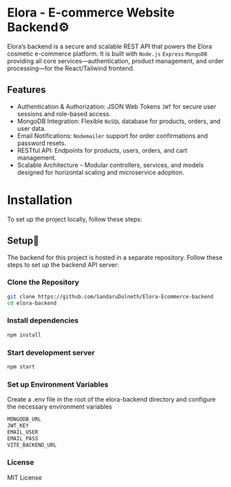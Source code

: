 # Elora - E-commerce Website Backend⚙️

Elora’s backend is a secure and scalable REST API that powers the Elora cosmetic e-commerce platform.
It is built with `Node.js` `Express` `MongoDB` providing all core services—authentication, product management, and order processing—for the React/Tailwind frontend.
## Features

- Authentication & Authorization: JSON Web Tokens `JWT` for secure user sessions and role-based access.
- MongoDB Integration: Flexible `NoSQL` database for products, orders, and user data.
- Email Notifications: `Nodemailer` support for order confirmations and password resets.
- RESTful API: Endpoints for products, users, orders, and cart management.
- Scalable Architecture – Modular controllers, services, and models designed for horizontal scaling and microservice adoption.

# Installation

To set up the project locally, follow these steps:

## Setup🔧
The backend for this project is hosted in a separate repository. Follow these steps to set up the backend API server:

### Clone the Repository

```bash
git clone https://github.com/SandaruDulneth/Elora-Ecommerce-backend
cd elora-backend
```

### Install dependencies
```bash
npm install
```

### Start development server
```bash
npm start
```

### Set up Environment Variables
Create a .env file in the root of the elora-backend directory and configure the necessary environment variables <br>
```bash
MONGODB_URL
JWT_KEY
EMAIL_USER 
EMAIL_PASS 
VITE_BACKEND_URL 
```

### License
MIT License






